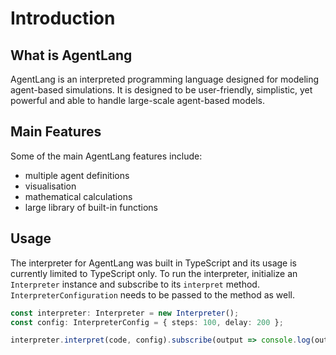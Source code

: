 # Introduction

## What is AgentLang
AgentLang is an interpreted programming language designed for modeling agent-based simulations. It is designed to be user-friendly, simplistic, yet powerful and able to handle large-scale agent-based models.

## Main Features
Some of the main AgentLang features include:
- multiple agent definitions
- visualisation
- mathematical calculations
- large library of built-in functions

## Usage
The interpreter for AgentLang was built in TypeScript and its usage is currently limited to TypeScript only. To run the interpreter, initialize an `Interpreter` instance and subscribe to its `interpret` method. `InterpreterConfiguration` needs to be passed to the method as well.
```typescript
const interpreter: Interpreter = new Interpreter();
const config: InterpreterConfig = { steps: 100, delay: 200 };

interpreter.interpret(code, config).subscribe(output => console.log(output));
```